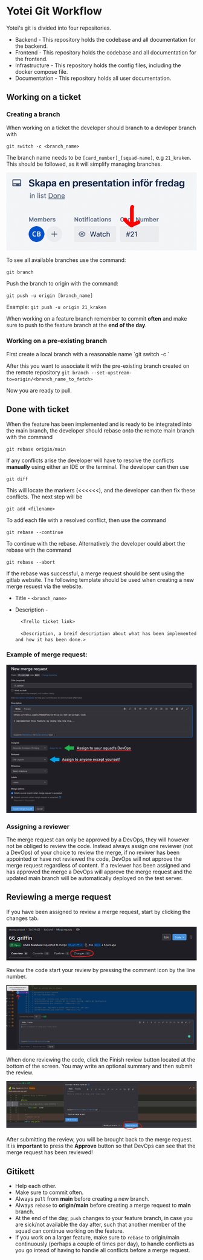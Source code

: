 <h1>Yotei Git Workflow</h1>

Yotei's git is divided into four repositories.
- Backend - This repository holds the codebase and all documentation for the backend.
- Frontend - This repository holds the codebase and all documentation for the frontend.
- Infrastructure - This repository holds the config files, including the docker compose file.
- Documentation - This repository holds all user documentation.

<h2>Working on a ticket</h2>
<h3>Creating a branch</h3>
When working on a ticket the developer should branch to a devloper branch with 

`git switch -c <branch_name>`

The branch name needs to be `[card_number]_[squad-name]`, e.g `21_kraken`. This should be followed, as it will simplify managing branches.

![Trello example](images/trello.png)


To see all available branches use the command:

`git branch`

Push the branch to origin with the command: 

`git push -u origin [branch_name]` 

Example:
`git push -u origin 21_kraken`

When working on a feature branch remember to commit **often** and make sure to push to the feature branch at the **end of the day**.

<h3>Working on a pre-existing branch</h3>
First create a local branch with a reasonable name
`git switch -c <branch_name>`

After this you want to associate it with the pre-existing branch created on the remote repository
`git branch --set-upstream-to=origin/<branch_name_to_fetch>`

Now you are ready to pull.

<h2>Done with ticket</h2>
When the feature has been implemented and is ready to be integrated into the main branch, the developer should rebase onto the remote main branch with the command

`git rebase origin/main`

If any conflicts arise the developer will have to resolve the conflicts **manually** using either an IDE or the terminal. The developer can then use 

`git diff`

This will locate the markers (<<<<<<), and the developer can then fix these conflicts. The next step will be

`git add <filename>`

To add each file with a resolved conflict, then use the command

`git rebase --continue`  

To continue with the rebase. Alternatively the developer could abort the rebase with the command

`git rebase --abort`

If the rebase was successful, a merge request should be sent using the gitlab website. The following template should be used when creating a new merge resuest via the website.
- Title - `<branch_name>`
- Description -

        <Trello ticket link>

        <Description, a breif description about what has been implemented and how it has been done.> 

### Example of merge request:
![Exempel på merge request](images/git.png)

<h3>Assigning a reviewer</h3>
The merge request can only be approved by a DevOps, they will however not be obliged to review the code. Instead always assign one reviewer (not a DevOps) of your choice to review the merge, if no reviwer has been appointed or have not reviewed the code, DevOps will not approve the merge request regardless of content. If a reviewer has been assigned and has approved the merge a DevOps will approve the merge request and the updated main branch will be automatically deployed on the test server.

<h2> Reviewing a merge request </h2>
If you have been assigned to review a merge request, start by clicking the changes tab.

![Changes tab](images/changes.png)


Review the code start your review by pressing the comment icon by the line number.

![Review tab](images/review.png)


When done reviewing the code, click the Finish review button located at the bottom of the screen. You may write an optional summary and then submit the review.

![Finish review](images/finish_review.png)


After submitting the review, you will be brought back to the merge request. It is **important** to press the **Approve** button so that DevOps can see that the merge request has been reviewed!

## Gitikett
- Help each other.
- Make sure to commit often.
- Always `pull` from **main** before creating a new branch.
- Always `rebase` to **origin/main** before creating a merge request to **main** branch.
- At the end of the day, `push` changes to your feature branch, in case you are sick/not available the day after, such that another member of the squad can continue working on the feature.
- If you work on a larger feature, make sure to `rebase` to origin/main continuously (perhaps a couple of times per day), to handle conflicts as you go intead of having to handle all conflicts before a merge request. 



                
    
